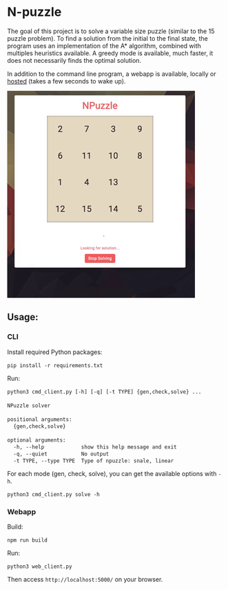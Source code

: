 # N-puzzle
The goal of this project is to solve a variable size puzzle (similar to the 15 puzzle problem).
To find a solution from the initial to the final state, the program uses an implementation of the A* algorithm, combined with multiples heuristics available. A greedy mode is available, much faster, it does not necessarily finds the optimal solution.

In addition to the command line program, a webapp is available, locally or [hosted](https://npuzzle.herokuapp.com/) (takes a few seconds to wake up).

![gif](demo.gif)

## Usage:
### CLI
Install required Python packages:
```
pip install -r requirements.txt
```

Run:
```
python3 cmd_client.py [-h] [-q] [-t TYPE] {gen,check,solve} ...

NPuzzle solver

positional arguments:
  {gen,check,solve}

optional arguments:
  -h, --help            show this help message and exit
  -q, --quiet           No output
  -t TYPE, --type TYPE  Type of npuzzle: snale, linear
```

For each mode (gen, check, solve), you can get the available options with ```-h```.
```
python3 cmd_client.py solve -h
```

### Webapp
Build:
```
npm run build
```

Run:
```
python3 web_client.py
```
Then access ```http://localhost:5000/``` on your browser.
